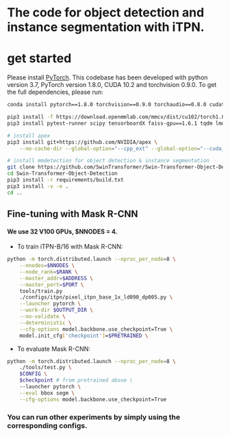 # The code for object detection and instance segmentation with iTPN.

# get started

Please install [PyTorch](https://pytorch.org/). This codebase has been developed with python version 3.7, PyTorch version 1.8.0, CUDA 10.2 and torchvision 0.9.0. To get the full dependencies, please run:

```bash
conda install pytorch==1.8.0 torchvision==0.9.0 torchaudio==0.8.0 cudatoolkit=10.2 -c pytorch

pip3 install -f https://download.openmmlab.com/mmcv/dist/cu102/torch1.8.0/index.html mmcv-full==1.5.1
pip3 install pytest-runner scipy tensorboardX faiss-gpu==1.6.1 tqdm lmdb sklearn pyarrow==2.0.0 timm DALL-E munkres six einops

# install apex
pip3 install git+https://github.com/NVIDIA/apex \
    --no-cache-dir --global-option="--cpp_ext" --global-option="--cuda_ext"

# install mmdetection for object detection & instance segmentation
git clone https://github.com/SwinTransformer/Swin-Transformer-Object-Detection
cd Swin-Transformer-Object-Detection
pip3 install -r requirements/build.txt
pip3 install -v -e .
cd ..
```

## Fine-tuning with Mask R-CNN
#### We use 32 V100 GPUs, $NNODES = 4.

- To train iTPN-B/16 with Mask R-CNN:
```bash
python -m torch.distributed.launch --nproc_per_node=8 \
    --nnodes=$NNODES \
    --node_rank=$RANK \
    --master_addr=$ADDRESS \
    --master_port=$PORT \
    tools/train.py 
    ./configs/itpn/pixel_itpn_base_1x_ld090_dp005.py \
    --launcher pytorch \
    --work-dir $OUTPUT_DIR \
    --no-validate \
    --deterministic \
    --cfg-options model.backbone.use_checkpoint=True \
    model.init_cfg['checkpoint']=$PRETRAINED \
```

- To evaluate Mask R-CNN:
```bash
python -m torch.distributed.launch --nproc_per_node=8 \
    ./tools/test.py \
    $CONFIG \
    $checkpoint # from pretrained above \
    --launcher pytorch \
    --eval bbox segm \
    --cfg-options model.backbone.use_checkpoint=True
```


### You can run other experiments by simply using the corresponding configs.
